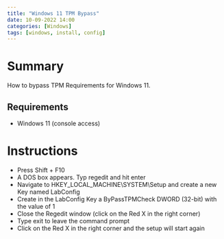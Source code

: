 ```yaml
---
title: "Windows 11 TPM Bypass"
date: 10-09-2022 14:00
categories: [Windows]
tags: [windows, install, config]
---
```


# Summary
How to bypass TPM Requirements for Windows 11. 

## Requirements
* Windows 11 (console access)


# Instructions

* Press Shift + F10
* A DOS box appears. Typ regedit and hit enter
* Navigate to HKEY_LOCAL_MACHINE\SYSTEM\Setup and create a new Key named LabConfig
* Create in the LabConfig Key a ByPassTPMCheck DWORD (32-bit) with the value of 1
* Close the Regedit window (click on the Red X in the right corner)
* Type exit to leave the command prompt
* Click on the Red X in the right corner and the setup will start again